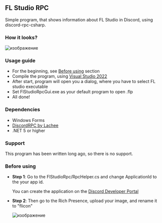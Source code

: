 ## FL Studio RPC
Simple program, that shows information about FL Studio in Discord, using discord-rpc-csharp.

### How it looks?

![изображение](https://user-images.githubusercontent.com/28574474/212527317-cab42400-e6c4-4047-aca5-92c7defe5a69.png)

### Usage guide
- For the beginning, see [Before using](README.md#before-using) section
- Compile the program, using [Visual Studio 2022](https://visualstudio.microsoft.com/ru/vs)
- After start, program will open you a dialog, where you have to select FL studio executable
- Set FlStudioRpcGui.exe as your default program to open .flp
- All done!

### Dependencies
- Windows Forms
- [DiscordRPC by Lachee](https://github.com/Lachee/discord-rpc-csharp)
- .NET 5 or higher

### Support
This program has been written long ago, so there is no support.

### Before using
- **Step 1**: Go to the FlStudioRpc/RpcHelper.cs and change ApplicationId to the your app id.
  
  You can create the application on the [Discord Developer Portal](https://discord.com/developers/applications)

- **Step 2**: Then go to the Rich Presence, upload your image, and rename it to "flicon"

  ![изображение](https://user-images.githubusercontent.com/28574474/212527836-8e271e0f-8673-472f-8e08-c6fbbad4dd37.png)
